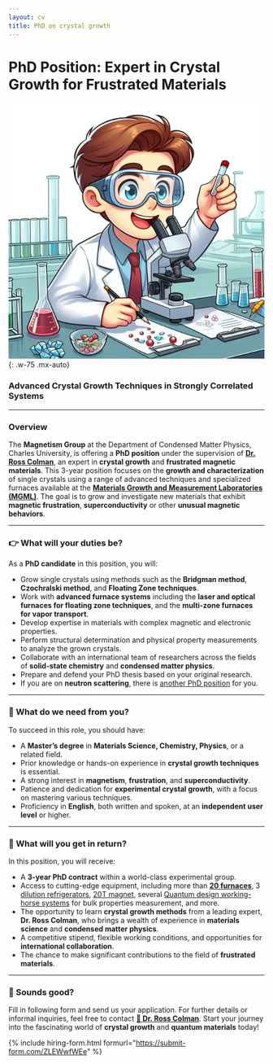 ```yaml
---
layout: cv
title: PhD on crystal growth
---
```

# PhD Position: Expert in Crystal Growth for Frustrated Materials  
![Postdoc](/assets/phd2.png)
{: .w-75 .mx-auto}
### Advanced Crystal Growth Techniques in Strongly Correlated Systems  

---

### Overview  
The **Magnetism Group** at the Department of Condensed Matter Physics, Charles University, is offering a **PhD position** under the supervision of **[Dr. Ross Colman](https://kfkl.mff.cuni.cz/en/people/colman)**, an expert in **crystal growth** and **frustrated magnetic materials**. This 3-year position focuses on the **growth and characterization** of single crystals using a range of advanced techniques and specialized furnaces available at the **[Materials Growth and Measurement Laboratories (MGML)](https://mgml.eu/)**. The goal is to grow and investigate new materials that exhibit **magnetic frustration**, **superconductivity** or other **unusual magnetic behaviors**.


---

### 👉 What will your duties be?

As a **PhD candidate** in this position, you will:

- Grow single crystals using methods such as the **Bridgman method**, **Czochralski method**, and **Floating Zone techniques**.
- Work with **advanced furnace systems** including the **laser and optical furnaces for floating zone techniques**, and the **multi-zone furnaces for vapor transport**.
- Develop expertise in materials with complex magnetic and electronic properties.
- Perform structural determination and physical property measurements to analyze the grown crystals.
- Collaborate with an international team of researchers across the fields of **solid-state chemistry** and **condensed matter physics**.
- Prepare and defend your PhD thesis based on your original research.
- If you are on **neutron scattering**, there is [another PhD position](/neutron-phd) for you.

---

### 💪 What do we need from you?

To succeed in this role, you should have:

- A **Master’s degree** in **Materials Science, Chemistry, Physics**, or a related field.
- Prior knowledge or hands-on experience in **crystal growth techniques** is essential.
- A strong interest in **magnetism**, **frustration**, and **superconductivity**.
- Patience and dedication for **experimental crystal growth**, with a focus on mastering various techniques.
- Proficiency in **English**, both written and spoken, at an **independent user level** or higher.

---

### 🤝 What will you get in return?

In this position, you will receive:

- A **3-year PhD contract** within a world-class experimental group.
- Access to cutting-edge equipment, including more than **[20 furnaces](https://mgml.eu/laboratories/furnaces)**, 3 [dilution refrigerators](https://mgml.eu/laboratories/instruments/9t), [20T magnet](https://mgml.eu/laboratories/instruments/20t), several [Quantum design working-horse systems](https://mgml.eu/laboratories/instruments/ppms14) for bulk properties measurement, and more.
- The opportunity to learn **crystal growth methods** from a leading expert, **Dr. Ross Colman**, who brings a wealth of experience in **materials science** and **condensed matter physics**.
- A competitive stipend, flexible working conditions, and opportunities for **international collaboration**.
- The chance to make significant contributions to the field of **frustrated materials**.

---
### 👋 Sounds good? 

Fill in following form and send us your application. For further details or informal inquiries, feel free to contact **[📧 Dr. Ross Colman](mailto:ross.colman@matfyz.cuni.cz)**. Start your journey into the fascinating world of **crystal growth** and **quantum materials** today!

{% include hiring-form.html formurl="https://submit-form.com/ZLEWwfWEe" %}

